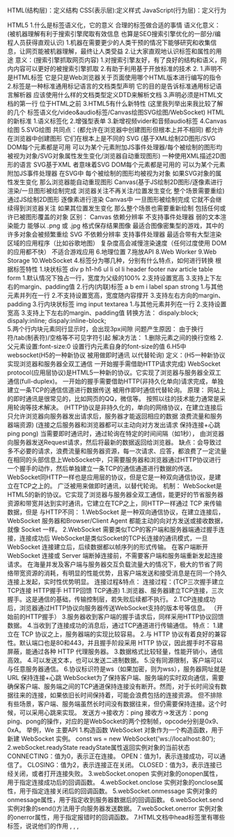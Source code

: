 HTML(结构层)：定义结构
CSS(表示层):定义样式
JavaScript(行为层)：定义行为

HTML5
1.什么是标签语义化，它的意义
    合理的标签做合适的事情
        语义化意义：(被机器理解有利于搜索引擎爬取有效信息 也算是SEO搜索引擎优化的一部分/编程人员获得直观认识)
        1.机器在需要更少的人类干预的情况下能够研究和收集信息，让网页能被机器理解，最终让人类受益
        2.让大家直观地认识标签和属性的用途
        意义：(搜索引擎抓取网页内容)
        1.对搜索引擎友好，有了良好的结构和语义，网内内容可以更好的被搜索引擎抓取
        2.有助于利用基于开放标准的技术
2. <!DOCTYPE html>
    1.声明不是HTML标签 它是只是Web浏览器关于页面使用哪个HTML版本进行编写的指令
    2.标签是一种标准通用标记语言的文档类型声明
        它的目的是告诉标准通用标记语言解析器
        应该使用什么样的文档类型定义DTD来解析文档
    3.声明必须是HTML文档的第一行 位于HTML之前
3.HTML5有什么新特性
    (这里我列举出来我比较了解的几个 标签语义化/video&audio标签/Canvas绘图SVG绘图/WebSocket)
    HTML的新标准
    1.语义标签化
    2.增强型表单
    3.新增视频vider和音频audio标签
    4.Canvas绘图
    5.SVG绘图
    共同点：(都允许在浏览器中创建图形但根本上并不相同)
        都允许在浏览器中创建图形 它们在根本上是不同的
    SVG
    (基于XML绘制2D图形/SVG DOM每个元素都是可用 可以为某个元素附加JS事件处理器/每个被绘制的图形均被视为对象/SVG对象属性发生变化/浏览器自动重现图形)
        一种使用XML描述2D图形的语言
        SVG基于XML 者意味着SVG DOM每个元素都是可用的
        可以为某个元素附加JS事件处理器
        在SVG中 每个被绘制的图形均被视为对象
        如果SVG对象的属性发生变化 那么浏览器能自动重现图形
    Canvas(基于JS绘制2D图形/逐像素进行渲染/一旦图形被绘制完成 浏览器关注不再关注/位置发生变化 整个场景需要重绘)
        通过JS绘制2D图形
        逐像素进行渲染
        Canvas中 一旦图形被绘制完成 它就不会继续得到浏览器关注
        如果其位置发生变化 那么整个场景也需要重新绘制 包括任何或许已被图形覆盖的对象
    区别：
        Canvas
            依赖分辨率
            不支持事件处理器
            弱的文本渲染能力
            能够以 .png 或 .jpg 格式保存结果图像
            最适合图像密集型的游戏，其中的许多对象会被频繁重绘
        SVG
            不依赖分辨率
            支持事件处理器
            最适合带有大型渲染区域的应用程序（比如谷歌地图）
            复杂度高会减慢渲染速度（任何过度使用 DOM 的应用都不快）
            不适合游戏应用
    6.地理位置
    7.拖放API
    8.Web Worker
    9.Web Storage
    10.WebSocket
4.标签分为哪几种，分别有什么特点，如何进行转换
    根据标签特性
    1.块状标签 div p h1-h6 ul li ol li header footer nav article table form
            1.默认情况下独占一行，宽度为父级的100%
            2.支持设置宽高
            3.支持上下左右的margin、padding值
    2.行内(内联)标签 a b em i  label span strong
            1.与其他元素并列在一行
            2.不支持设置宽高，宽度随内容撑开
            3.支持左右方向的margin、padding
    3.行内块状标签 img input textarea
            1.与其他元素并列在一行
            2.支持设置宽高
            3.支持上下左右的margin、padding值
    转换方法：   dispaly:block;
                dispaly:inline;
                dispaly:inline-block;  
5.两个行内块元素同行显示时，会出现3px间隙
        问题产生原因： 
            由于换行符/tab(制表符)/空格等不可见字符引起
        解决方法：
            1.删除元素之间的换行空格
            2.父元素设置:font-size:0
            设置行内元素自身的font-size的值
6.H5中websocket(H5的一种新协议 被用做即时通讯 以代替轮询)
    定义：(H5一种新协议 实现浏览器和服务器全双工通信 一开始握手需借助HTTP请求完成)
        WebSocket protocol(应用层协议)是HTML5一种新的协议。它实现了浏览器与服务器全双工通信(full-duplex)。
        一开始的握手需要借助HTTP(非持久化单向)请求完成，单独建立一条TCP的通信信道进行数据传送 被用作即时通信代替轮询。
    原理：
        网站上的即时通讯是很常见的，比如网页的QQ，微信等。
        按照以往的技术能力通常是采用轮询等技术解决。
        (HTTP协议是非持久化的，单向的网络协议，在建立连接后只允许浏览器向服务器发出请求后，服务器才能返回相应的数据 浪费流量和服务器端资源)
        (连接之后服务器和浏览器都可以主动向对方发出请求 保持连接+心跳ping pong)
        当需要即时通讯时，通过轮询在特定的时间间隔（如1秒），
        由浏览器向服务器发送Request请求，然后将最新的数据返回给浏览器。
        缺点：会导致过多不必要的请求，浪费流量和服务器资源，每一次请求、应答，都浪费了一定流量在相同的头部信息上WebSocket中，只需要服务器和浏览器通过HTTP协议进行一个握手的动作，然后单独建立一条TCP的通信通道进行数据的传送。
        WebSocket同HTTP一样也是应用层的协议，但是它是一种双向通信协议，是建立在TCP之上的。
        广泛被用来做即时通讯，以替代轮询。
    机制：
        WebSocket是HTML5的新的协议。它实现了浏览器与服务器全双工通信，能更好的节省服务器资源和带宽并达到实时通讯，它建立在TCP之上，同HTTP一样通过 TCP 来传输数据，但是
    与HTTP不同：
        1.WebSocket 是一种双向通信协议，在建立连接后，WebSocket 服务器和Browser/Client Agent 都能主动的向对方发送或接收数据，就像 Socket 一样。
        2.WebSocket 需要类似TCP的客户端和服务器端通过握手连接，连接成功后
        WebSocket是类似Socket的TCP长连接的通讯模式，一旦 WebSocket 连接建立后，后续数据都以帧序列的形式传输。
        在客户端断开 WebSocket 连接或 Server 端断掉连接前，不需要客户端和服务端重新发起连接请求。
        在海量并发及客户端与服务器交互负载流量大的情况下，极大的节省了网络带宽资源的消耗，有明显的性能优势，且客户端发送和接受消息是在同一个持久连接上发起，实时性优势明显。
    连接过程&特点：
        连接过程：(TCP三次握手建立TCP连接 HTTP握手 HTTP回馈 TCP通道)
            1.浏览器、服务器建立TCP连接，三次握手。这是通信的基础，传输控制层，若失败后续都不执行。
            2.TCP连接成功后，浏览器通过HTTP协议向服务器传送WebSocket支持的版本号等信息。
            （开始前的HTTP握手）
            3.服务器收到客户端的握手请求后，同样采用HTTP协议回馈数据。
            4.当收到了连接成功的消息后，通过TCP通道进行传输通信。
        特点：
            1.建立在 TCP 协议之上，服务器端的实现比较容易。
            2.与 HTTP 协议有着良好的兼容性。默认端口也是80和443，并且握手阶段采用 HTTP 协议，因此握手时不容易屏蔽，能通过各种 HTTP 代理服务器。
            3.数据格式比较轻量，性能开销小，通信高效。
            4.可以发送文本，也可以发送二进制数据。
            5.没有同源限制，客户端可以与任意服务器通信。
            6.协议标识符是ws（如果加密，则为wss），服务器网址就是 URL
    保持连接+心跳
        WebSocket为了保持客户端、服务端的实时双向通信，需要确保客户端、服务端之间的TCP通道保持连接没有断开。然而，对于长时间没有数据往来的连接，如果依旧长时间保持着，可能会浪费包括的连接资源。
        但不排除有些场景，客户端、服务端虽然长时间没有数据往来，但仍需要保持连接。这个时候，可以采用心跳来实现。
        发送方->接收方：ping
        接收方->发送方：pong
        ping、pong的操作，对应的是WebSocket的两个控制帧，opcode分别是0x9、0xA。
        举例，We
    主要API
        1.构造函数
            WebSocket 对象作为一个构造函数，用于新建 WebSocket 实例。
            const ws = new WebSocket('ws://localhost:80');
        2.webSocket.readyState
            readyState属性返回实例对象的当前状态
                CONNECTING：值为0，表示正在连接。
                OPEN：值为1，表示连接成功，可以通信了。
                CLOSING：值为2，表示连接正在关闭。
                CLOSED：值为3，表示连接已经关闭，或者打开连接失败。
        3.webSocket.onopen
            实例对象的onopen属性，用于指定连接成功后的回调函数。
        4.webSocket.onclose
            实例对象的onclose属性，用于指定连接关闭后的回调函数。
        5.webSocket.onmessage
            实例对象的onmessage属性，用于指定收到服务器数据后的回调函数。
        6.webSocket.send
            实例对象的send()方法用于向服务器发送数据。
        7.webSocket.onerror
            实例对象的onerror属性，用于指定报错时的回调函数。
7.HTML文档中head标签里有哪些标签，说说他们的作用
    <base>, <link>, <meta>, <script>, <style>, 以及 <title>。
    1.<title> 
        定义文档的标题
    <title> 标签是 <head> 标签中唯一要求包含的东西。浏览器会以特殊的方式来使用标题，并且通常把它放置在浏览器窗口的标题栏或状态栏上。同样，当把文档加入用户的链接列表或者收藏夹或书签列表时，标题将成为该文档链接的默认名称。
    2.<link> 
        链接外部样式表。
        link 元素是空元素，它仅包含属性。此元素只能存在于 head 部分，不过它可出现任何次数。
    3.<style>
        为 HTML 文档定义样式信息。
        type 属性是必需的，定义 style 元素的内容。唯一可能的值是 "text/css"。
    4. <script> => 
        定义客户端脚本，
            比如 JavaScript。script 元素既可以包含脚本语句，也可以通过 src 属性指向外部脚本文件。
    5. <meta> => 
        网页关键词 网页描述 作者 网页编码 自动跳转等说明性标签 包含广泛的内容标签
    6. <base> =>
        网页默认打开方式声明
8.HTML中title属性和alt属性的区别
        (图片不输出信息时/会显示alt信息/鼠标放上去会出现title信息)
    1.<img src="#" alt="alt信息" />
        当图片不输出信息的时候，会显示alt信息 鼠标放上去没有信息，当图片正常读取，不会出现alt信息
    2.<img src="#" alt="alt信息" title="title信息" />
        当图片不输出信息的时候，会显示alt信息 鼠标放上去会出现title信息
        当图片正常输出的时候，不会出现alt信息，鼠标放上去会出现title信息
    1.title属性可以用在除了base，basefont，head，html，meta，param，script和title之外的所有标签
    2.title属性的功能是提示。额外的说明信息和非本质的信息请使用title属性。title属性值可以比alt属性值设置的更长
    3.title属性有一个很好的用途，即为链接添加描述性文字，特别是当连接本身并不是十分清楚的表达了链接的目
9.XML




    